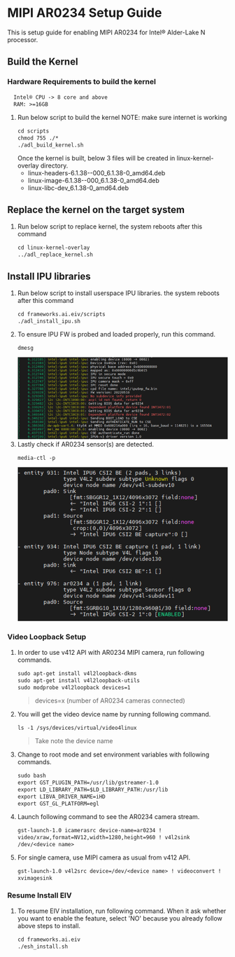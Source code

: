 # MIPI AR0234 Setup Guide
This is setup guide for enabling MIPI AR0234 for Intel® Alder-Lake N processor.

## Build the Kernel
   ### Hardware Requirements to build the kernel
      Intel® CPU -> 8 core and above
      RAM: >=16GB
1. Run below script to build the kernel
   NOTE: make sure internet is working
   ```
   cd scripts
   chmod 755 ./*
   ./adl_build_kernel.sh
   ```
   Once the kernel is built, below 3 files will be created in linux-kernel-overlay directory.
    - linux-headers-6.1.38--000_6.1.38-0_amd64.deb
    - linux-image-6.1.38--000_6.1.38-0_amd64.deb
    - linux-libc-dev_6.1.38-0_amd64.deb
   
## Replace the kernel on the target system 
1. Run below script to replace kernel, the system reboots after this command
   ```
   cd linux-kernel-overlay
   ../adl_replace_kernel.sh
   ```
## Install IPU libraries
1. Run below script to install userspace IPU libraries. the system reboots after this command
   ```
   cd frameworks.ai.eiv/scripts
   ./adl_install_ipu.sh
   ```
2. To ensure IPU FW is probed and loaded properly, run this command.
   ```
   dmesg
   ```
   ![dmesg](/images/dmesg_IPU.png)
3. Lastly check if AR0234 sensor(s) are detected.
   ```
   media-ctl -p
   ```
   ![detect_sensor](/images/Detect_sensor.png)

### Video Loopback Setup
1. In order to use v412 API with AR0234 MIPI camera, run following commands.
   ```
   sudo apt-get install v4l2loopback-dkms
   sudo apt-get install v4l2loopback-utils
   sudo modprobe v4l2loopback devices=1
   ```
   > devices=x (number of AR0234 cameras connected)
2. You will get the video device name by running following command.
   ```
   ls -1 /sys/devices/virtual/video4linux
   ```
   > Take note the device name
3. Change to root mode and set environment variables with following commands.
   ```
   sudo bash
   export GST_PLUGIN_PATH=/usr/lib/gstreamer-1.0
   export LD_LIBRARY_PATH=$LD_LIBRARY_PATH:/usr/lib
   export LIBVA_DRIVER_NAME=iHD
   export GST_GL_PLATFORM=egl
   ```
4. Launch following command to see the AR0234 camera stream.
   ```
   gst-launch-1.0 icamerasrc device-name=ar0234 ! video/xraw,format=NV12,width=1280,height=960 ! v4l2sink /dev/<device name>
   ```
5. For single camera, use MIPI camera as usual from v412 API.
   ```
   gst-launch-1.0 v4l2src device=/dev/<device name> ! videoconvert ! xvimagesink
   ```
### Resume Install EIV
1. To resume EIV installation, run following command. When it ask whether you want to enable the feature, select 'NO' because you already follow above steps to install. 
   ```
   cd frameworks.ai.eiv
   ./esh_install.sh
   ```
